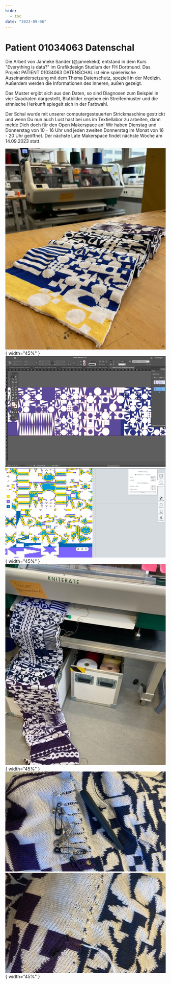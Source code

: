 ```yaml
---
hide:
  - toc
date: "2023-09-06"  
---
```


# Patient 01034063 Datenschal

Die Arbeit von Janneke Sander (@jannekekd) entstand in dem Kurs "Everything is data?" im Grafikdesign Studium der FH Dortmund. Das Projekt PATIENT 01034063 DATENSCHAL ist eine spielerische Auseinandersetzung mit dem Thema Datenschutz, speziell in der Medizin. Außerdem werden die Informationen des Inneren, außen gezeigt. 

Das Muster ergibt sich aus den Daten, so sind Diagnosen zum Beispiel in vier Quadraten dargestellt, Blutbilder ergeben ein Streifenmuster und die ethnische Herkunft spiegelt sich in der Farbwahl. 

Der Schal wurde mit unserer computergesteuerten Strickmaschine gestrickt und wenn Du nun auch Lust hast bei uns im Textiellabor zu arbeiten, dann melde Dich doch für den Open Makerspace an! 
Wir haben Dienstag und Donnerstag von 10 - 16 Uhr und jeden zweiten Donnerstag im Monat von 16 - 20 Uhr geöffnet. Der nächste Late Makerspace findet nächste Woche am 14.09.2023 statt.


![Bunter Schal auf Holztisch](../medien/2023-09-06a.jpg){ width="45%" } ![Design-Datein des Schals](../medien/2023-09-06b.jpg){ width="45%" } ![Bunter Schal wird von Strickmaschine gestrickt](../medien/2023-09-06c.jpg){ width="45%" } ![Strickfehler im Schal](../medien/2023-09-06d.jpg){ width="45%" }